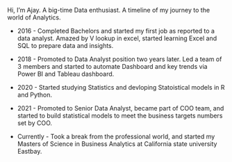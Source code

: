 Hi, I’m Ajay. A big-time Data enthusiast. A timeline of my journey to the world of Analytics.

- 2016 - Completed Bachelors and started my first job as reported to a data analyst. Amazed by V lookup in excel, started learning Excel and SQL to prepare data and insights.
- 2018 - Promoted to Data Analyst position two years later. Led a team of 3 members and started to automate Dashboard and key trends via Power BI and Tableau dashboard.
- 2020 - Started studying Statistics and devloping Statoistical models in R and Python.
- 2021 - Promoted to Senior Data Analyst, became part of COO team, and started to build statistical models to meet the business targets numbers set by COO.

- Currently - Took a break from the professional world, and started my Masters of Science in Business Analytics at California state university Eastbay. 
